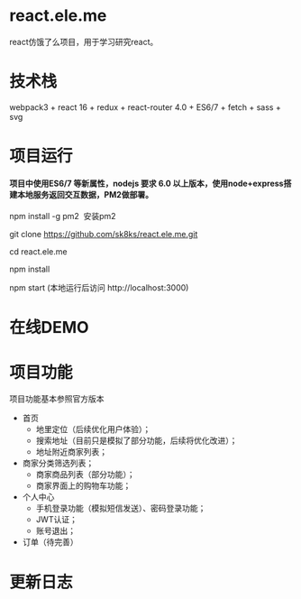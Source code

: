 # react.ele.me
react仿饿了么项目，用于学习研究react。
# 技术栈
webpack3 + react 16 + redux + react-router 4.0 + ES6/7 + fetch + sass + svg
# 项目运行
#### 项目中使用ES6/7 等新属性，nodejs 要求 6.0 以上版本，使用node+express搭建本地服务返回交互数据，PM2做部署。
  npm install -g pm2  安装pm2

  git clone https://github.com/sk8ks/react.ele.me.git

  cd react.ele.me

  npm install

  npm start (本地运行后访问 http://localhost:3000)

# 在线DEMO


# 项目功能
项目功能基本参照官方版本
* 首页
    + 地里定位（后续优化用户体验）；
    + 搜索地址（目前只是模拟了部分功能，后续将优化改进）；
    + 地址附近商家列表；
* 商家分类筛选列表；
    + 商家商品列表（部分功能）；
    + 商家界面上的购物车功能；
* 个人中心
    + 手机登录功能（模拟短信发送）、密码登录功能；
    + JWT认证；
    + 账号退出；
* 订单（待完善）
# 更新日志
